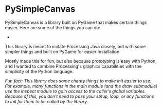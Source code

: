 # PySimpleCanvas
PySimpleCanvas is a library built on PyGame that makes certain things easier. Here are some of the things you can do:

 - 

This library is meant to imitate Processing Java closely, but with some simpler things and built on PyGame for easier installation.

Mostly made this for fun, but also because prototyping is easy with Python, and I wanted to combine Processing's graphics capabilities with the simplicity of the Python language.

_Fun fact:_
  _This library does some cheaty things to make init easier to use. For example, many functions in the main module (and the draw submodule) use the inspect module to gain access to the caller's global variables. Because of this, you don't need to pass your setup, loop, or any functions to init for them to be called by the library._
